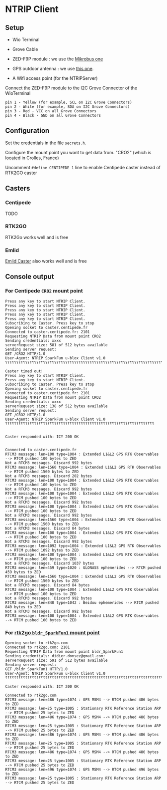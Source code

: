 # NTRIP Client

## Setup

* Wio Terminal
* Grove Cable
* ZED-F9P module : we use the [Mikrobus one](https://www.digikey.fr/fr/products/detail/mikroelektronika/MIKROE-4456/13662957)
* GPS outdoor antenna : we use [this one](https://www.digikey.fr/fr/products/detail/u-blox/ANN-MB-00-00/9817928).

* A Wifi access point (for the NTRIPServer)

Connect the ZED-F9P module to the I2C Grove Connector of the WioTerminal

    pin 1 - Yellow (for example, SCL on I2C Grove Connectors)
    pin 2 - White (for example, SDA on I2C Grove Connectors)
    pin 3 - Red - VCC on all Grove Connectors
    pin 4 - Black - GND on all Grove Connectors

## Configuration

Set the credentials in the file `secrets.h`.

Configure the mount point you want to get data from.  "CRO2" (which is located in Crolles, France)

Uncomment `#define CENTIPEDE 1` line to enable Centipede caster instead of RTK2GO caster

## Casters

### Centipede

TODO

### RTK2GO

RTK2Go works well and is free

### Emlid

[Emlid Caster](https://emlid.com/ntrip-caster/) also works well and is free 

## Console output

### For Centipede `CRO2` mount point 

```console
Press any key to start NTRIP Client.
Press any key to start NTRIP Client.
Press any key to start NTRIP Client.
Press any key to start NTRIP Client.
Press any key to start NTRIP Client.
Subscribing to Caster. Press key to stop
Opening socket to caster.centipede.fr
Connected to caster.centipede.fr: 2101
Requesting NTRIP Data from mount point CRO2
Sending credentials: xxxx
serverRequest size: 581 of 512 bytes available
Sending server request:
GET /CRO2 HTTP/1.0
User-Agent: NTRIP SparkFun u-blox Client v1.0
⸮⸮⸮⸮⸮⸮⸮⸮⸮⸮⸮⸮⸮⸮⸮⸮⸮⸮⸮⸮⸮⸮⸮⸮⸮⸮⸮⸮⸮⸮⸮⸮⸮⸮⸮⸮⸮⸮⸮⸮⸮⸮⸮⸮⸮⸮⸮⸮⸮⸮⸮⸮⸮⸮⸮⸮⸮⸮⸮⸮⸮⸮⸮⸮⸮⸮⸮⸮⸮⸮⸮⸮⸮⸮⸮⸮⸮⸮⸮⸮⸮⸮⸮⸮⸮⸮⸮⸮⸮⸮⸮⸮⸮⸮⸮⸮⸮⸮⸮⸮⸮⸮⸮⸮⸮⸮⸮⸮⸮⸮⸮⸮⸮⸮⸮⸮⸮⸮⸮⸮⸮⸮⸮⸮⸮⸮⸮⸮⸮⸮⸮⸮⸮⸮⸮⸮⸮⸮⸮⸮⸮⸮⸮⸮⸮⸮⸮⸮⸮⸮⸮⸮⸮⸮⸮⸮⸮⸮⸮⸮⸮⸮⸮⸮⸮⸮⸮⸮⸮⸮⸮⸮⸮⸮⸮⸮⸮⸮⸮⸮⸮⸮⸮⸮⸮⸮⸮⸮⸮⸮⸮⸮⸮⸮⸮⸮⸮⸮⸮⸮⸮⸮⸮⸮⸮⸮⸮⸮⸮⸮⸮⸮⸮⸮⸮⸮⸮⸮⸮⸮⸮⸮⸮⸮⸮⸮⸮⸮⸮⸮⸮⸮⸮⸮⸮⸮⸮⸮⸮⸮⸮⸮⸮⸮⸮⸮⸮⸮⸮⸮⸮⸮⸮⸮⸮⸮⸮⸮⸮⸮⸮⸮⸮⸮⸮⸮⸮⸮⸮⸮⸮⸮⸮⸮⸮⸮⸮⸮⸮⸮⸮⸮⸮⸮⸮⸮⸮⸮⸮⸮⸮⸮⸮⸮⸮⸮⸮⸮⸮⸮⸮⸮⸮⸮⸮⸮⸮⸮⸮⸮⸮⸮⸮⸮⸮⸮⸮⸮⸮⸮⸮⸮⸮⸮⸮⸮⸮⸮⸮⸮⸮⸮⸮⸮⸮⸮⸮⸮⸮⸮⸮⸮⸮⸮⸮⸮⸮⸮⸮⸮⸮⸮⸮⸮⸮⸮⸮⸮⸮⸮⸮⸮⸮⸮⸮⸮⸮⸮⸮⸮⸮⸮⸮⸮⸮⸮⸮⸮⸮⸮⸮⸮⸮⸮⸮⸮⸮⸮⸮⸮⸮⸮⸮⸮⸮⸮⸮⸮⸮⸮⸮⸮⸮⸮⸮⸮⸮⸮⸮⸮⸮⸮⸮⸮⸮⸮⸮⸮⸮⸮⸮⸮⸮⸮⸮⸮⸮⸮⸮⸮⸮⸮⸮⸮⸮⸮⸮⸮⸮⸮⸮⸮⸮⸮⸮⸮⸮⸮⸮⸮⸮⸮⸮⸮⸮⸮⸮⸮⸮⸮⸮⸮⸮⸮⸮⸮⸮⸮⸮⸮⸮⸮⸮⸮⸮⸮⸮⸮⸮⸮⸮⸮⸮⸮⸮⸮⸮⸮⸮⸮⸮⸮⸮⸮⸮⸮⸮⸮⸮⸮⸮⸮⸮⸮⸮⸮⸮⸮⸮⸮⸮⸮

Caster timed out!
Press any key to start NTRIP Client.
Press any key to start NTRIP Client.
Subscribing to Caster. Press key to stop
Opening socket to caster.centipede.fr
Connected to caster.centipede.fr: 2101
Requesting NTRIP Data from mount point CRO2
Sending credentials: xxxx
serverRequest size: 138 of 512 bytes available
Sending server request:
GET /CRO2 HTTP/1.0
User-Agent: NTRIP SparkFun u-blox Client v1.0
⸮⸮⸮⸮⸮⸮⸮⸮⸮⸮⸮⸮⸮⸮⸮⸮⸮⸮⸮⸮⸮⸮⸮⸮⸮⸮⸮⸮⸮⸮⸮⸮⸮⸮⸮⸮⸮⸮⸮⸮⸮⸮⸮⸮⸮⸮⸮⸮⸮⸮⸮⸮⸮⸮⸮⸮⸮⸮⸮⸮⸮⸮⸮⸮⸮⸮⸮


Caster responded with: ICY 200 OK


Connected to caster.centipede.fr
RTCM3 message: len=100 type=1004 : Extended L1&L2 GPS RTK Observables --> RTCM pushed 100 bytes to ZED
Not a RTCM3 messages. Discard 992 bytes
RTCM3 message: len=1560 type=1004 : Extended L1&L2 GPS RTK Observables --> RTCM pushed 1560 bytes to ZED
Not a RTCM3 messages. Discard 202 bytes
RTCM3 message: len=100 type=1004 : Extended L1&L2 GPS RTK Observables --> RTCM pushed 100 bytes to ZED
Not a RTCM3 messages. Discard 992 bytes
RTCM3 message: len=100 type=1004 : Extended L1&L2 GPS RTK Observables --> RTCM pushed 100 bytes to ZED
Not a RTCM3 messages. Discard 992 bytes
RTCM3 message: len=100 type=1004 : Extended L1&L2 GPS RTK Observables --> RTCM pushed 100 bytes to ZED
Not a RTCM3 messages. Discard 992 bytes
RTCM3 message: len=1560 type=1004 : Extended L1&L2 GPS RTK Observables --> RTCM pushed 1560 bytes to ZED
Not a RTCM3 messages. Discard 84 bytes
RTCM3 message: len=100 type=1004 : Extended L1&L2 GPS RTK Observables --> RTCM pushed 100 bytes to ZED
Not a RTCM3 messages. Discard 992 bytes
RTCM3 message: len=1092 type=1004 : Extended L1&L2 GPS RTK Observables --> RTCM pushed 1092 bytes to ZED
RTCM3 message: len=100 type=1004 : Extended L1&L2 GPS RTK Observables --> RTCM pushed 100 bytes to ZED
Not a RTCM3 messages. Discard 1037 bytes
RTCM3 message: len=459 type=1020 : GLONASS ephemerides --> RTCM pushed 459 bytes to ZED
RTCM3 message: len=1560 type=1004 : Extended L1&L2 GPS RTK Observables --> RTCM pushed 1560 bytes to ZED
Not a RTCM3 messages. Discard 84 bytes
RTCM3 message: len=100 type=1004 : Extended L1&L2 GPS RTK Observables --> RTCM pushed 100 bytes to ZED
Not a RTCM3 messages. Discard 992 bytes
RTCM3 message: len=840 type=1042 : Beidou ephemerides --> RTCM pushed 840 bytes to ZED
Not a RTCM3 messages. Discard 992 bytes
RTCM3 message: len=100 type=1004 : Extended L1&L2 GPS RTK Observables --> RTCM pushed 100 bytes to ZED
```

### For [rtk2go `bldr_SparkFun1` mount point](http://rtk2go.com:2101/SNIP::MOUNTPT?baseName=bldr_SparkFun1)

```console
Opening socket to rtk2go.com
Connected to rtk2go.com: 2101
Requesting NTRIP Data from mount point bldr_SparkFun1
Sending credentials: didier.donsez@gmail.com:
serverRequest size: 591 of 512 bytes available
Sending server request:
GET /bldr_SparkFun1 HTTP/1.0
User-Agent: NTRIP SparkFun u-blox Client v1.0
⸮⸮⸮⸮⸮⸮⸮⸮⸮⸮⸮⸮⸮⸮⸮⸮⸮⸮⸮⸮⸮⸮⸮⸮⸮⸮⸮⸮⸮⸮⸮⸮⸮⸮⸮⸮⸮⸮⸮⸮⸮⸮⸮⸮⸮⸮⸮⸮⸮⸮⸮⸮⸮⸮⸮⸮⸮⸮⸮⸮⸮⸮⸮⸮⸮⸮⸮⸮⸮⸮⸮⸮⸮⸮⸮⸮⸮⸮⸮⸮⸮⸮⸮⸮⸮⸮⸮⸮⸮⸮⸮⸮⸮⸮⸮⸮⸮⸮⸮⸮⸮⸮⸮⸮⸮⸮⸮⸮⸮⸮⸮⸮⸮⸮⸮⸮⸮⸮⸮⸮⸮⸮⸮⸮⸮⸮⸮⸮⸮⸮⸮⸮⸮⸮⸮⸮⸮⸮⸮⸮⸮⸮⸮⸮⸮⸮⸮⸮⸮⸮⸮⸮⸮⸮⸮⸮⸮⸮⸮⸮⸮⸮⸮⸮⸮⸮⸮⸮⸮⸮⸮⸮⸮⸮⸮⸮⸮⸮⸮⸮⸮⸮⸮⸮⸮⸮⸮⸮⸮⸮⸮⸮⸮⸮⸮⸮⸮⸮⸮⸮⸮⸮⸮⸮⸮⸮⸮⸮⸮⸮⸮⸮⸮⸮⸮⸮⸮⸮⸮⸮⸮⸮⸮⸮⸮⸮⸮⸮⸮⸮⸮⸮⸮⸮⸮⸮⸮⸮⸮⸮⸮⸮⸮⸮⸮⸮⸮⸮⸮⸮⸮⸮⸮⸮⸮⸮⸮⸮⸮⸮⸮⸮⸮⸮⸮⸮⸮⸮⸮⸮⸮⸮⸮⸮⸮⸮⸮⸮⸮⸮⸮⸮⸮⸮⸮⸮⸮⸮⸮⸮⸮⸮⸮⸮⸮⸮⸮⸮⸮⸮⸮⸮⸮⸮⸮⸮⸮⸮⸮⸮⸮⸮⸮⸮⸮⸮⸮⸮⸮⸮⸮⸮⸮⸮⸮⸮⸮⸮⸮⸮⸮⸮⸮⸮⸮⸮⸮⸮⸮⸮⸮⸮⸮⸮⸮⸮⸮⸮⸮⸮⸮⸮⸮⸮⸮⸮⸮⸮⸮⸮⸮⸮⸮⸮⸮⸮⸮⸮⸮⸮⸮⸮⸮⸮⸮⸮⸮⸮⸮⸮⸮⸮⸮⸮⸮⸮⸮⸮⸮⸮⸮⸮⸮⸮⸮⸮⸮⸮⸮⸮⸮⸮⸮⸮⸮⸮⸮⸮⸮⸮⸮⸮⸮⸮⸮⸮⸮⸮⸮⸮⸮⸮⸮⸮⸮⸮⸮⸮⸮⸮⸮⸮⸮⸮⸮⸮⸮⸮⸮⸮⸮⸮⸮⸮⸮⸮⸮⸮⸮⸮⸮⸮⸮⸮⸮⸮⸮⸮⸮⸮⸮⸮⸮⸮⸮⸮⸮⸮⸮⸮⸮⸮⸮⸮⸮⸮⸮⸮⸮⸮⸮⸮⸮⸮⸮⸮⸮⸮⸮⸮⸮⸮⸮⸮⸮⸮⸮⸮⸮⸮⸮⸮⸮⸮⸮⸮⸮⸮⸮⸮⸮⸮

Caster responded with: ICY 200 OK

Connected to rtk2go.com
RTCM3 message: len=486 type=1074 : GPS MSM4 --> RTCM pushed 486 bytes to ZED
RTCM3 message: len=25 type=1005 : Stationary RTK Reference Station ARP --> RTCM pushed 25 bytes to ZED
RTCM3 message: len=486 type=1074 : GPS MSM4 --> RTCM pushed 486 bytes to ZED
RTCM3 message: len=25 type=1005 : Stationary RTK Reference Station ARP --> RTCM pushed 25 bytes to ZED
RTCM3 message: len=486 type=1074 : GPS MSM4 --> RTCM pushed 486 bytes to ZED
RTCM3 message: len=25 type=1005 : Stationary RTK Reference Station ARP --> RTCM pushed 25 bytes to ZED
RTCM3 message: len=486 type=1074 : GPS MSM4 --> RTCM pushed 486 bytes to ZED
RTCM3 message: len=25 type=1005 : Stationary RTK Reference Station ARP --> RTCM pushed 25 bytes to ZED
RTCM3 message: len=496 type=1074 : GPS MSM4 --> RTCM pushed 496 bytes to ZED
RTCM3 message: len=25 type=1005 : Stationary RTK Reference Station ARP --> RTCM pushed 25 bytes to ZED
```

